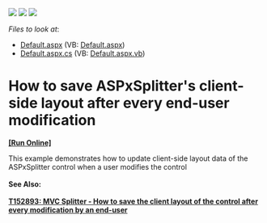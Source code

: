 <!-- default badges list -->
![](https://img.shields.io/endpoint?url=https://codecentral.devexpress.com/api/v1/VersionRange/128565070/13.1.5%2B)
[![](https://img.shields.io/badge/Open_in_DevExpress_Support_Center-FF7200?style=flat-square&logo=DevExpress&logoColor=white)](https://supportcenter.devexpress.com/ticket/details/E3960)
[![](https://img.shields.io/badge/📖_How_to_use_DevExpress_Examples-e9f6fc?style=flat-square)](https://docs.devexpress.com/GeneralInformation/403183)
<!-- default badges end -->
<!-- default file list -->
*Files to look at*:

* [Default.aspx](./CS/WebSite/Default.aspx) (VB: [Default.aspx](./VB/WebSite/Default.aspx))
* [Default.aspx.cs](./CS/WebSite/Default.aspx.cs) (VB: [Default.aspx.vb](./VB/WebSite/Default.aspx.vb))
<!-- default file list end -->
# How to save ASPxSplitter's client-side layout after every end-user modification 
<!-- run online -->
**[[Run Online]](https://codecentral.devexpress.com/e3960/)**
<!-- run online end -->


<p>This example demonstrates how to update client-side layout data of the ASPxSplitter control when a user modifies the control<br /><br /><strong>See Also:<br /><br /><a href="https://www.devexpress.com/Support/Center/p/T152893">T152893: MVC Splitter - How to save the client layout of the control after every modification by an end-user</a><br /></strong></p>

<br/>


